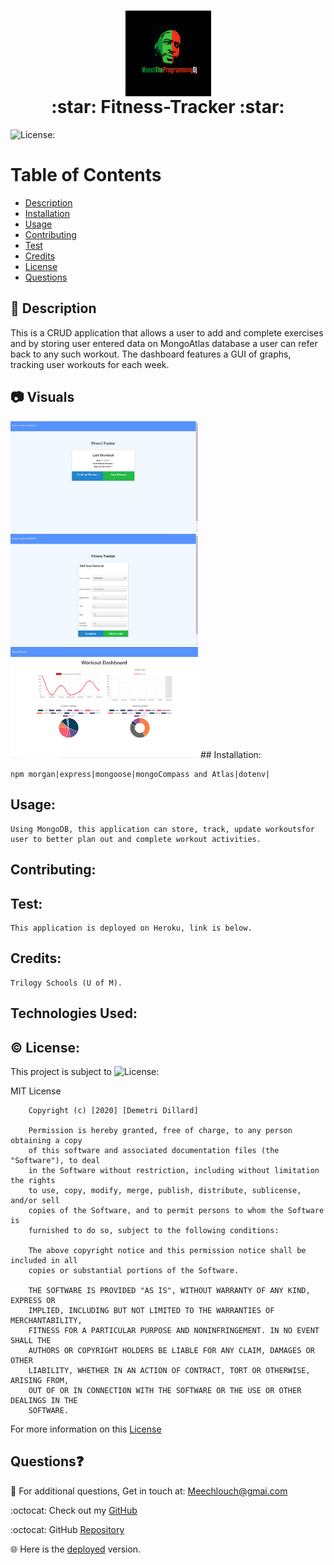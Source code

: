   <h1 align = "center">
  <img src="./public/assets/img/Meech-The-Programming-Dj.jpg" alt="Logo" title="Meech" align="center" height="137">
  <br>
  :star: Fitness-Tracker :star:
  </h1>
  
  ![License:](https://img.shields.io/badge/Demetri%20Dillard-MIT-brightgreen)

# Table of Contents

- [Description](#description)
- [Installation](#installation)
- [Usage](#usage)
- [Contributing](#contributing)
- [Test](#test)
- [Credits](#credits)
- [License](#license)
- [Questions](#questions)

## :memo: Description

This is a CRUD application that allows a user to add and complete exercises and by storing user entered data on
MongoAtlas database a user can refer back to any such workout. The dashboard features a GUI of graphs, tracking user
workouts for each week.

## :camera: Visuals

  <img src="./public/assets/img/fitnessRoot.jpg" width="300">

  <img src="./public/assets/img/fitnessForm.jpg" width="300">

  <img src="./public/assets/img/fitnessChart.jpg" width="300">
## Installation:

    npm morgan|express|mongoose|mongoCompass and Atlas|dotenv|

## Usage:

    Using MongoDB, this application can store, track, update workoutsfor user to better plan out and complete workout activities.

## Contributing:

## Test:

    This application is deployed on Heroku, link is below.

## Credits:

    Trilogy Schools (U of M).

## Technologies Used:

## :copyright: License:

This project is subject to ![License:](https://img.shields.io/badge/License-MIT-red)

MIT License

        Copyright (c) [2020] [Demetri Dillard]

        Permission is hereby granted, free of charge, to any person obtaining a copy
        of this software and associated documentation files (the "Software"), to deal
        in the Software without restriction, including without limitation the rights
        to use, copy, modify, merge, publish, distribute, sublicense, and/or sell
        copies of the Software, and to permit persons to whom the Software is
        furnished to do so, subject to the following conditions:

        The above copyright notice and this permission notice shall be included in all
        copies or substantial portions of the Software.

        THE SOFTWARE IS PROVIDED "AS IS", WITHOUT WARRANTY OF ANY KIND, EXPRESS OR
        IMPLIED, INCLUDING BUT NOT LIMITED TO THE WARRANTIES OF MERCHANTABILITY,
        FITNESS FOR A PARTICULAR PURPOSE AND NONINFRINGEMENT. IN NO EVENT SHALL THE
        AUTHORS OR COPYRIGHT HOLDERS BE LIABLE FOR ANY CLAIM, DAMAGES OR OTHER
        LIABILITY, WHETHER IN AN ACTION OF CONTRACT, TORT OR OTHERWISE, ARISING FROM,
        OUT OF OR IN CONNECTION WITH THE SOFTWARE OR THE USE OR OTHER DEALINGS IN THE
        SOFTWARE.

For more information on this [License](https://choosealicense.com/licenses/mit/)

## Questions:question:

:email: For additional questions, Get in touch at: Meechlouch@gmai.com

:octocat: Check out my [GitHub](https://github.com/Meechlouch)

:octocat: GitHub [Repository](https://github.com/Meechlouch/Workout-Tracker)

:globe_with_meridians: Here is the [deployed](https://lit-scrubland-35061.herokuapp.com/) version.
